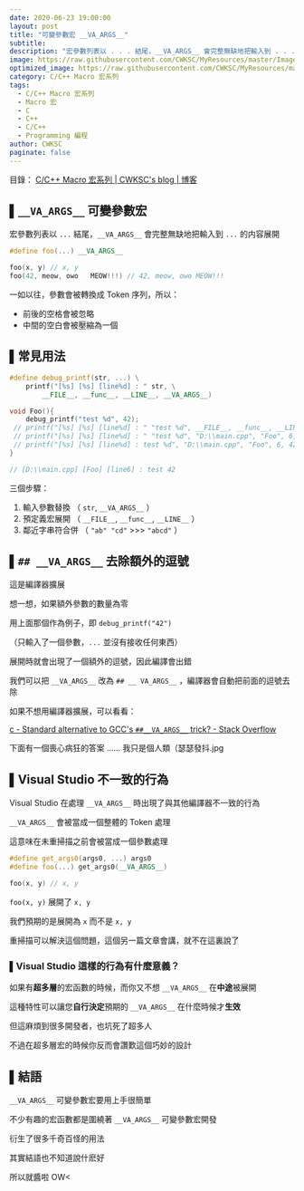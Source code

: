 ```yaml
---
date: 2020-06-23 19:00:00
layout: post
title: "可變參數宏 __VA_ARGS__"
subtitle: 
description: "宏參數列表以 . . . 結尾，__VA_ARGS__ 會完整無缺地把輸入到 . . . 的内容展開，常見用法，去除額外的逗號，Visual Studio 不一致的行為"
image: https://raw.githubusercontent.com/CWKSC/MyResources/master/Image/post5.jpg
optimized_image: https://raw.githubusercontent.com/CWKSC/MyResources/master/Image/optimized/post5_opt.jpg
category: C/C++ Macro 宏系列
tags:
  - C/C++ Macro 宏系列
  - Macro 宏
  - C
  - C++
  - C/C++
  - Programming 編程
author: CWKSC
paginate: false
---
```


目錄： <a href="https://cwksc.github.io/C_C++-Macro-宏系列/">C/C++ Macro 宏系列 | CWKSC's blog | 博客</a>

## ▌`__VA_ARGS__` 可變參數宏

宏參數列表以 `...` 結尾，`__VA_ARGS__` 會完整無缺地把輸入到 `...` 的内容展開

```c++
#define foo(...) __VA_ARGS__

foo(x, y) // x, y
foo(42, meow, owo   MEOW!!!) // 42, meow, owo MEOW!!!
```

一如以往，參數會被轉換成 Token 序列，所以：

- 前後的空格會被忽略
- 中間的空白會被壓縮為一個

## ▌常見用法

```c++
#define debug_printf(str, ...) \
    printf("[%s] [%s] [line%d] : " str, \
        __FILE__, __func__, __LINE__, __VA_ARGS__)

void Foo(){
    debug_printf("test %d", 42);
 // printf("[%s] [%s] [line%d] : " "test %d", __FILE__, __func__, __LINE__, 42);
 // printf("[%s] [%s] [line%d] : " "test %d", "D:\\main.cpp", "Foo", 6, 42);
 // printf("[%s] [%s] [line%d] : test %d", "D:\\main.cpp", "Foo", 6, 42);
}

// [D:\\main.cpp] [Foo] [line6] : test 42
```

三個步驟：

1. 輸入參數替換 （ `str`, `__VA_ARGS__` ）
2. 預定義宏展開 （ `__FILE__`, `__func__`, `__LINE__` ）
3. 鄰近字串符合併 （ `"ab" "cd"` >>> `"abcd"` ）

## ▌`## __VA_ARGS__` 去除額外的逗號

這是編譯器擴展

想一想，如果額外參數的數量為零

用上面那個作為例子，即 `debug_printf("42")` 

（只輸入了一個參數，`...` 並沒有接收任何東西）

展開時就會出現了一個額外的逗號，因此編譯會出錯

我們可以把 `__VA_ARGS__` 改為 `## __ VA_ARGS__` ，編譯器會自動把前面的逗號去除

如果不想用編譯器擴展，可以看看：

[c - Standard alternative to GCC's `##__VA_ARGS__` trick? - Stack Overflow](https://stackoverflow.com/a/11172679/11693034)

下面有一個喪心病狂的答案 ...... 我只是個人類（瑟瑟發抖.jpg

## ▌Visual Studio 不一致的行為

Visual Studio 在處理 `__VA_ARGS__` 時出現了與其他編譯器不一致的行為

`__VA_ARGS__` 會被當成一個整體的 Token 處理

這意味在未重掃描之前會被當成一個參數處理

```c++
#define get_args0(args0, ...) args0
#define foo(...) get_args0(__VA_ARGS__)

foo(x, y) // x, y
```

`foo(x, y)` 展開了 `x, y`

我們預期的是展開為 `x` 而不是  `x, y`

重掃描可以解決這個問題，這個另一篇文章會講，就不在這裏說了

### ▌Visual Studio 這樣的行為有什麼意義？

如果有**超多層**的宏函數的時候，而你又不想 `__VA_ARGS__` 在**中途**被展開

這種特性可以讓您**自行決定**預期的 `__VA_ARGS__` 在什麼時候才**生效**

但這麻煩到很多開發者，也坑死了超多人

不過在超多層宏的時候你反而會讚歎這個巧妙的設計

## ▌結語

`__VA_ARGS__` 可變參數宏要用上手很簡單

不少有趣的宏函數都是圍繞著 `__VA_ARGS__` 可變參數宏開發

衍生了很多千奇百怪的用法

其實結語也不知道說什麽好

所以就醬啦 OW<